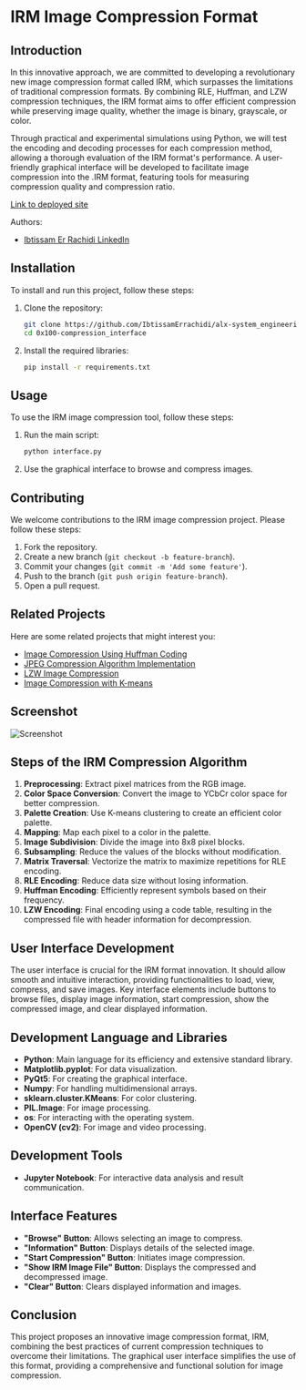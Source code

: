 # IRM Image Compression Format

## Introduction
In this innovative approach, we are committed to developing a revolutionary new image compression format called IRM, which surpasses the limitations of traditional compression formats. By combining RLE, Huffman, and LZW compression techniques, the IRM format aims to offer efficient compression while preserving image quality, whether the image is binary, grayscale, or color.

Through practical and experimental simulations using Python, we will test the encoding and decoding processes for each compression method, allowing a thorough evaluation of the IRM format's performance. A user-friendly graphical interface will be developed to facilitate image compression into the .IRM format, featuring tools for measuring compression quality and compression ratio.

[Link to deployed site](https://ibtissamerrachidi.github.io/)

Authors:
- [Ibtissam Er Rachidi LinkedIn](https://www.linkedin.com/in/ibtissam-er-rachidi-44a257255/?utm_source=share&utm_campaign=share_via&utm_content=profile&utm_medium=android_app)

## Installation
To install and run this project, follow these steps:

1. Clone the repository:
    ```bash
    git clone https://github.com/IbtissamErrachidi/alx-system_engineering-devops/blob/main
    cd 0x100-compression_interface
    ```
2. Install the required libraries:
    ```bash
    pip install -r requirements.txt
    ```

## Usage
To use the IRM image compression tool, follow these steps:

1. Run the main script:
    ```bash
    python interface.py
    ```
2. Use the graphical interface to browse and compress images.

## Contributing
We welcome contributions to the IRM image compression project. Please follow these steps:

1. Fork the repository.
2. Create a new branch (`git checkout -b feature-branch`).
3. Commit your changes (`git commit -m 'Add some feature'`).
4. Push to the branch (`git push origin feature-branch`).
5. Open a pull request.

## Related Projects
Here are some related projects that might interest you:
- [Image Compression Using Huffman Coding](https://github.com/rajatdiptabiswas/image-compression-using-huffman-coding)
- [JPEG Compression Algorithm Implementation](https://github.com/nitin42/jpeg-compression)
- [LZW Image Compression](https://github.com/arthurprs/lzw-image-compression)
- [Image Compression with K-means](https://github.com/bibekkakati/image-compression-using-k-means)

## Screenshot
![Screenshot](https://github.com/IbtissamErrachidi/IbtissamErrachidi.github.io)

## Steps of the IRM Compression Algorithm
1. **Preprocessing**: Extract pixel matrices from the RGB image.
2. **Color Space Conversion**: Convert the image to YCbCr color space for better compression.
3. **Palette Creation**: Use K-means clustering to create an efficient color palette.
4. **Mapping**: Map each pixel to a color in the palette.
5. **Image Subdivision**: Divide the image into 8x8 pixel blocks.
6. **Subsampling**: Reduce the values of the blocks without modification.
7. **Matrix Traversal**: Vectorize the matrix to maximize repetitions for RLE encoding.
8. **RLE Encoding**: Reduce data size without losing information.
9. **Huffman Encoding**: Efficiently represent symbols based on their frequency.
10. **LZW Encoding**: Final encoding using a code table, resulting in the compressed file with header information for decompression.

## User Interface Development
The user interface is crucial for the IRM format innovation. It should allow smooth and intuitive interaction, providing functionalities to load, view, compress, and save images. Key interface elements include buttons to browse files, display image information, start compression, show the compressed image, and clear displayed information.

## Development Language and Libraries
- **Python**: Main language for its efficiency and extensive standard library.
- **Matplotlib.pyplot**: For data visualization.
- **PyQt5**: For creating the graphical interface.
- **Numpy**: For handling multidimensional arrays.
- **sklearn.cluster.KMeans**: For color clustering.
- **PIL.Image**: For image processing.
- **os**: For interacting with the operating system.
- **OpenCV (cv2)**: For image and video processing.

## Development Tools
- **Jupyter Notebook**: For interactive data analysis and result communication.

## Interface Features
- **"Browse" Button**: Allows selecting an image to compress.
- **"Information" Button**: Displays details of the selected image.
- **"Start Compression" Button**: Initiates image compression.
- **"Show IRM Image File" Button**: Displays the compressed and decompressed image.
- **"Clear" Button**: Clears displayed information and images.

## Conclusion
This project proposes an innovative image compression format, IRM, combining the best practices of current compression techniques to overcome their limitations. The graphical user interface simplifies the use of this format, providing a comprehensive and functional solution for image compression.

